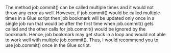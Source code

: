 The method job.commit() can be called multiple times and it would not throw any error 
as well. However, if job.commit() would be called multiple times in a Glue script 
then job bookmark will be updated only once in a single job run that would be after 
the first time when job.commit() gets called and the other calls for job.commit() 
would be ignored by the bookmark. Hence, job bookmark may get stuck in a loop and 
would not able to work well with multiple job.commit(). Thus, I would recommend you 
to use job.commit() once in the Glue script.
